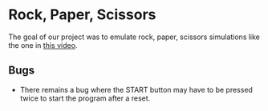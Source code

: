 # Rock, Paper, Scissors

The goal of our project was to emulate rock, paper, scissors simulations like the one in [this video](https://www.youtube.com/watch?v=usN7JJ_Uml0).

## Bugs
- There remains a bug where the START button may have to be pressed twice to start the program after a reset.
